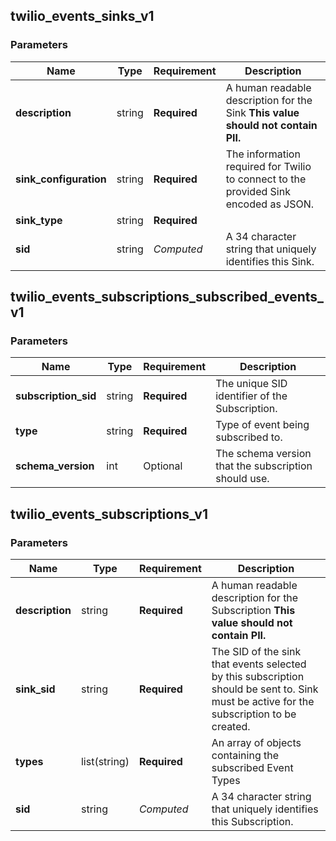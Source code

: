
## twilio_events_sinks_v1

### Parameters

Name | Type | Requirement | Description
--- | --- | --- | ---
**description** | string | **Required** | A human readable description for the Sink **This value should not contain PII.**
**sink_configuration** | string | **Required** | The information required for Twilio to connect to the provided Sink encoded as JSON.
**sink_type** | string | **Required** | 
**sid** | string | *Computed* | A 34 character string that uniquely identifies this Sink.

## twilio_events_subscriptions_subscribed_events_v1

### Parameters

Name | Type | Requirement | Description
--- | --- | --- | ---
**subscription_sid** | string | **Required** | The unique SID identifier of the Subscription.
**type** | string | **Required** | Type of event being subscribed to.
**schema_version** | int | Optional | The schema version that the subscription should use.

## twilio_events_subscriptions_v1

### Parameters

Name | Type | Requirement | Description
--- | --- | --- | ---
**description** | string | **Required** | A human readable description for the Subscription **This value should not contain PII.**
**sink_sid** | string | **Required** | The SID of the sink that events selected by this subscription should be sent to. Sink must be active for the subscription to be created.
**types** | list(string) | **Required** | An array of objects containing the subscribed Event Types
**sid** | string | *Computed* | A 34 character string that uniquely identifies this Subscription.

